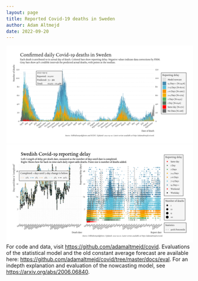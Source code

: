 ```yaml
---
layout: page
title: Reported Covid-19 deaths in Sweden
author: Adam Altmejd
date: 2022-09-20
---
```


![Graph of Swedish Covid-19 deaths with reporting delay.](deaths_lag_sweden_2022-09-20.png "Swedish Covid-19 deaths.")
![Graph of Swedish Covid-19 reporting delay in daily deaths.](lag_trend_sweden_2022-09-20.png "Trend in Swedish Covid-19 mortality reporting delay.")
For code and data, visit <https://github.com/adamaltmejd/covid>.
Evaluations of the statistical model and the old constant average forecast are available here: <https://github.com/adamaltmejd/covid/tree/master/docs/eval>.
For an indepth explanation and evaluation of the nowcasting model, see <https://arxiv.org/abs/2006.06840>.
